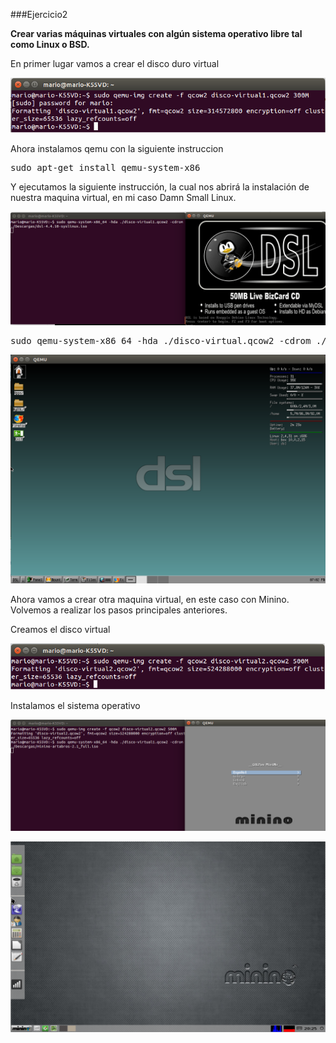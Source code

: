 ###Ejercicio2

**Crear varias máquinas virtuales con algún sistema operativo libre tal como Linux o BSD.**

En primer lugar vamos a crear el disco duro virtual

![](./img/2.1)

Ahora instalamos qemu con la siguiente instruccion

<pre>sudo apt-get install qemu-system-x86</pre>

Y ejecutamos la siguiente instrucción, la cual nos abrirá la instalación de nuestra maquina virtual, en mi caso Damn Small Linux.

![](./img/2.2)

<pre>sudo qemu-system-x86_64 -hda ./disco-virtual.qcow2 -cdrom ./Descargas/dsl-4.4.10-syslinux.iso </pre>

![](./img/2.3)

Ahora vamos a crear otra maquina virtual, en este caso con Minino. Volvemos a realizar los pasos principales anteriores.

Creamos el disco virtual

![](./img/2.4)

 Instalamos el sistema operativo

![](./img/2.5)

![](./img/2.6)
